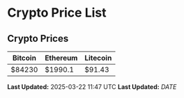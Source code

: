 # Crypto Price List

## Crypto Prices
| Bitcoin | Ethereum | Litecoin |
| ------- | -------- | -------- |
| $84230 | $1990.1 | $91.43 |
**Last Updated:** 2025-03-22 11:47 UTC
**Last Updated:** $DATE$
